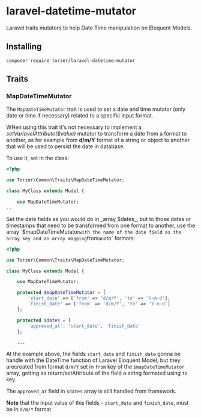 # laravel-datetime-mutator

Laravel traits mutators to help Date Time manipulation on Eloquent Models.

## Installing

```
composer require torzer/laravel-datetime-mutator
```

## Traits


### MapDateTimeMutator

The `MapDateTimeMutator` trait is used to set a date and time mutator (only date or time if necessary)
related to a specific input format.

WHen using this trait it's not necessary to implement a  _setVariavelAttribute($value)_ mutator to transform a date from a format to another,
as for example from **d/m/Y** format of a string or object to another that will be used to persist the date in database.

To use it, set in the class:

```php
<?php

use Torzer\Common\Traits\MapDateTimeMutator;

class MyClass extends Model {

    use MapDateTimeMutator;
..
```

Set the date fields as you would do in _array $dates_, but to those dates or timestamps that need to be transformed
from one format to another, use the array `$mapDateTimeMutator` with the
name of the date field as the array key and an array mapping `from` and `to` formats:

```php
<?php

use Torzer\Common\Traits\MapDateTimeMutator;

class MyClass extends Model {

    use MapDateTimeMutator;

    protected $mapDateTimeMutator = [
        'start_date' => ['from' => 'd/m/Y', 'to' => 'Y-m-d'],
        'finish_date' => ['from' => 'd/m/Y', 'to' => 'Y-m-d']
    ];

    protected $dates = [
        'approved_at', 'start_date', 'finish_date'
    ];

    ...


```

At the example above, the fields `start_date` and `finish_date` gonna be handle with the DateTime function of Laravel Eloquent Model,
but they arecreated from format `d/m/Y` set in `from` key of the `$mapDateTimeMutator` array,
getting as return/setAttribute of the field a string formated using `to` key.

The `approved_at` field in `$dates` array is still handled from framework.

**Note** that the input value of this fields - `start_date` and `finish_date`, must be in `d/m/Y` format.
